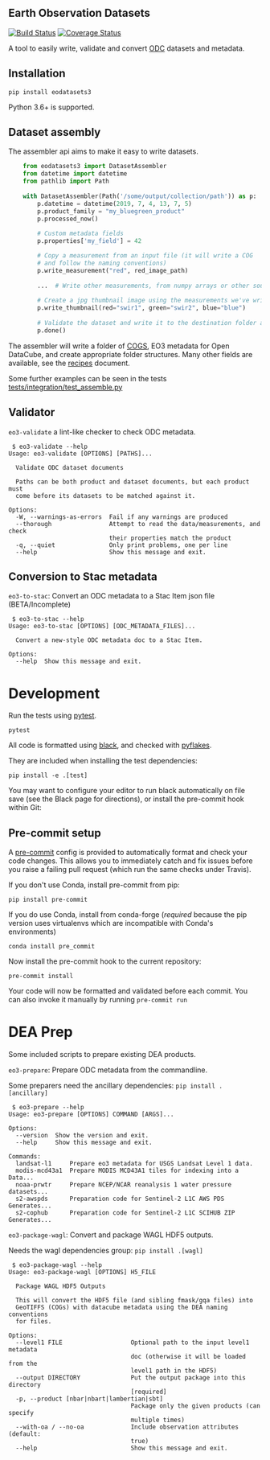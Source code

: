 ## Earth Observation Datasets

[![Build Status](
https://travis-ci.org/GeoscienceAustralia/eo-datasets.svg?branch=eodatasets3
)](https://travis-ci.org/GeoscienceAustralia/eo-datasets)
[![Coverage Status](
https://coveralls.io/repos/GeoscienceAustralia/eo-datasets/badge.svg?branch=eodatasets3
)](https://coveralls.io/r/GeoscienceAustralia/eo-datasets?branch=eodatasets3)

A tool to easily write, validate and convert [ODC](https://github.com/opendatacube/datacube-core) 
datasets and metadata.

## Installation

    pip install eodatasets3

Python 3.6+ is supported.

## Dataset assembly

The assembler api aims to make it easy to write datasets.

```python
    from eodatasets3 import DatasetAssembler
    from datetime import datetime
    from pathlib import Path
    
    with DatasetAssembler(Path('/some/output/collection/path')) as p:
        p.datetime = datetime(2019, 7, 4, 13, 7, 5)
        p.product_family = "my_bluegreen_product"
        p.processed_now()
        
        # Custom metadata fields
        p.properties['my_field'] = 42

        # Copy a measurement from an input file (it will write a COG 
        # and follow the naming conventions)
        p.write_measurement("red", red_image_path)
        
        ...  # Write other measurements, from numpy arrays or other sources.
        
        # Create a jpg thumbnail image using the measurements we've written
        p.write_thumbnail(red="swir1", green="swir2", blue="blue")
        
        # Validate the dataset and write it to the destination folder atomically.
        p.done()
```

The assembler will write a folder of [COGS](https://www.cogeo.org/), EO3 metadata for Open DataCube, and create
 appropriate folder structures. Many other fields are available, see the [recipes](recipes.md) document.

Some further examples can be seen in the tests [tests/integration/test_assemble.py](tests/integration/test_assemble.py)

## Validator


`eo3-validate` a lint-like checker to check ODC metadata.

     $ eo3-validate --help
    Usage: eo3-validate [OPTIONS] [PATHS]...
    
      Validate ODC dataset documents
    
      Paths can be both product and dataset documents, but each product must
      come before its datasets to be matched against it.
    
    Options:
      -W, --warnings-as-errors  Fail if any warnings are produced
      --thorough                Attempt to read the data/measurements, and check
                                their properties match the product
      -q, --quiet               Only print problems, one per line
      --help                    Show this message and exit.

## Conversion to Stac metadata

`eo3-to-stac`: Convert an ODC metadata to a Stac Item json file (BETA/Incomplete)

     $ eo3-to-stac --help
    Usage: eo3-to-stac [OPTIONS] [ODC_METADATA_FILES]...
    
      Convert a new-style ODC metadata doc to a Stac Item.
    
    Options:
      --help  Show this message and exit.


# Development

Run the tests using [pytest](http://pytest.org/).

    pytest

All code is formatted using [black](https://github.com/ambv/black), and checked
with [pyflakes](https://github.com/PyCQA/pyflakes).

They are included when installing the test dependencies:

    pip install -e .[test]

You may want to configure your editor to run black automatically on file save
(see the Black page for directions), or install the pre-commit hook within Git:

## Pre-commit setup

A [pre-commit](https://pre-commit.com/) config is provided to automatically format
and check your code changes. This allows you to immediately catch and fix
issues before you raise a failing pull request (which run the same checks under
Travis).

If you don't use Conda, install pre-commit from pip:

    pip install pre-commit

If you do use Conda, install from conda-forge (*required* because the pip
version uses virtualenvs which are incompatible with Conda's environments)

    conda install pre_commit

Now install the pre-commit hook to the current repository:

    pre-commit install

Your code will now be formatted and validated before each commit. You can also
invoke it manually by running `pre-commit run`


# DEA Prep

Some included scripts to prepare existing DEA products.

`eo3-prepare`: Prepare ODC metadata from the commandline.

Some preparers need the ancillary dependencies: `pip install .[ancillary]`

     $ eo3-prepare --help
    Usage: eo3-prepare [OPTIONS] COMMAND [ARGS]...
    
    Options:
      --version  Show the version and exit.
      --help     Show this message and exit.
    
    Commands:
      landsat-l1     Prepare eo3 metadata for USGS Landsat Level 1 data.
      modis-mcd43a1  Prepare MODIS MCD43A1 tiles for indexing into a Data...
      noaa-prwtr     Prepare NCEP/NCAR reanalysis 1 water pressure datasets...
      s2-awspds      Preparation code for Sentinel-2 L1C AWS PDS Generates...
      s2-cophub      Preparation code for Sentinel-2 L1C SCIHUB ZIP Generates...

`eo3-package-wagl`: Convert and package WAGL HDF5 outputs.

 Needs the wagl dependencies group: `pip install .[wagl]`
     
     $ eo3-package-wagl --help
    Usage: eo3-package-wagl [OPTIONS] H5_FILE
    
      Package WAGL HDF5 Outputs
    
      This will convert the HDF5 file (and sibling fmask/gqa files) into
      GeoTIFFS (COGs) with datacube metadata using the DEA naming conventions
      for files.
    
    Options:
      --level1 FILE                   Optional path to the input level1 metadata
                                      doc (otherwise it will be loaded from the
                                      level1 path in the HDF5)
      --output DIRECTORY              Put the output package into this directory
                                      [required]
      -p, --product [nbar|nbart|lambertian|sbt]
                                      Package only the given products (can specify
                                      multiple times)
      --with-oa / --no-oa             Include observation attributes (default:
                                      true)
      --help                          Show this message and exit.

